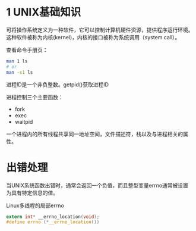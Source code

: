 # 1 UNIX基础知识
可将操作系统定义为一种软件，它可以控制计算机硬件资源，提供程序运行环境。这种软件被称为内核(kernel)，内核的接口被称为系统调用（system call）。

查看命令手册页：
```bash
man 1 ls
# or
man -s1 ls
```

进程ID是一个非负整数。getpid()获取进程ID

进程控制三个主要函数：
- fork
- exec
- waitpid

一个进程内的所有线程共享同一地址空间，文件描述符，栈以及与进程相关的属性。

# 出错处理
当UNIX系统函数出错时，通常会返回一个负值，而且整型变量errno通常被设置为具有特定信息的值。

Linux多线程的局部errno
```c
extern int* __errno_location(void);
#define errno (*__errno_location())
```